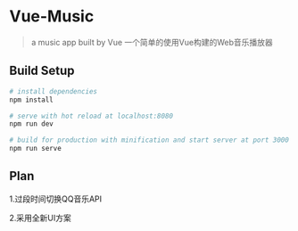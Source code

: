 # Vue-Music

> a music app built by Vue
> 一个简单的使用Vue构建的Web音乐播放器

## Build Setup

``` bash
# install dependencies
npm install

# serve with hot reload at localhost:8080
npm run dev

# build for production with minification and start server at port 3000
npm run serve

```


## Plan

1.过段时间切换QQ音乐API

2.采用全新UI方案
